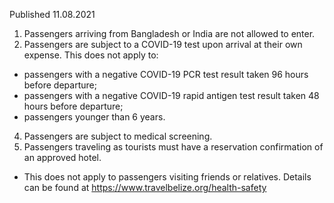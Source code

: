 Published 11.08.2021
1. Passengers arriving from Bangladesh or India are not allowed to enter.
2. Passengers are subject to a COVID-19 test upon arrival at their own expense.
This does not apply to:
- passengers with a negative COVID-19 PCR test result taken 96 hours before departure;
- passengers with a negative COVID-19 rapid antigen test result taken 48 hours before departure;
- passengers younger than 6 years.
4. Passengers are subject to medical screening.
5. Passengers traveling as tourists must have a reservation confirmation of an approved hotel.
- This does not apply to passengers visiting friends or relatives. Details can be found at <a href="https://www.travelbelize.org/health-safety">https://www.travelbelize.org/health-safety</a>